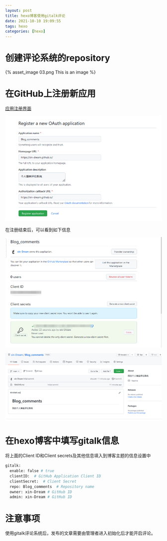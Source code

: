 ```yaml
---
layout: post
title: hexo博客使用gitalk评论
date: 2021-10-10 19:09:55
tags: hexo
categories: [hexo]
---
```


# 创建评论系统的repository

{% asset_image 03.png This is an image %}

# 在GitHub上注册新应用

[应用注册界面](https://github.com/settings/applications/new)

![01](../../images/hexo博客使用gitalk评论/01.png)

在注册结束后，可以看到如下信息

![02](../../images/hexo博客使用gitalk评论/02.png)

![03](../../images/hexo博客使用gitalk评论/03-163724456934516.png)

# 在hexo博客中填写gitalk信息

将上面的Client ID和Client secrets及其他信息填入到博客主题的信息设置中

```bash
gitalk:
  enable: false # true
  clientID:  # GitHub Application Client ID
  clientSecret:  # Client Secret
  repo: Blog_comments  # Repository name
  owner: xin-Dream # GitHub ID
  admin: xin-Dream # GitHub ID

```
# 注意事项

使用gitalk评论系统后，发布的文章需要由管理者进入初始化后才能开启评论。



